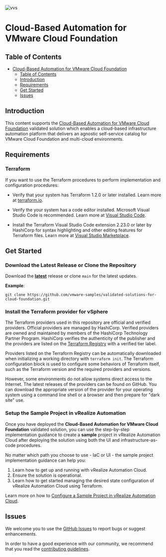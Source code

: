![vvs](../icon.png)

# Cloud-Based Automation for VMware Cloud Foundation

## Table of Contents
- [Cloud-Based Automation for VMware Cloud Foundation](#cloud-based-automation-for-vmware-cloud-foundation)
  - [Table of Contents](#table-of-contents)
  - [Introduction](#introduction)
  - [Requirements](#requirements)
  - [Get Started](#get-started)
  - [Issues](#issues)

## Introduction

This content supports the [Cloud-Based Automation for VMware Cloud Foundation](https://core.vmware.com/cloud-based-automation-vmware-cloud-foundation) validated solution which enables a cloud-based infrastructure automation platform that delivers an agnostic self-service catalog for VMware Cloud Foundation and multi-cloud environments.

## Requirements

### Terraform

If you want to use the Terraform procedures to perform implementation and configuration procedures:

* Verify that your system has Terraform 1.2.0 or later installed. Learn more at [terraform.io](https://terraform.io).

* Verify the your system has a code editor installed. Microsoft Visual Studio Code is recommended. Learn more at [Visual Studio Code](https://code.visualstudio.com/).

* Install the Terraform Visual Studio Code extension 2.23.0 or later by HashiCorp for syntax highlighting and other editing features for Terraform files. Learn more at [Visual Studio Marketplace](https://marketplace.visualstudio.com/items?itemName=HashiCorp.terraform).


## Get Started

### Download the Latest Release or Clone the Repository

Download the [**latest**](https://github.com/vmware-samples/validated-solutions-for-cloud-foundation/releases/latest) release or clone `main` for the latest updates.

**Example**:

```
git clone https://github.com/vmware-samples/validated-solutions-for-cloud-foundation.git
```

### Install the Terraform provider for vSphere

The Terraform providers used in this repository are official and verified providers. Official providers are managed by HashiCorp. Verified providers are owned and maintained by members of the HashiCorp Technology Partner Program. HashiCorp verifies the authenticity of the publisher and the providers are listed on the [Terraform Registry](https://registry.terraform.io) with a verified tier label. 

Providers listed on the Terraform Registry can be automatically downloaded when initializing a working directory with `terraform init`. The Terraform configuration block is used to configure some behaviors of Terraform itself, such as the Terraform version and the required providers and versions.

However, some environments do not allow systems direct access to the Internet. The latest releases of the providers can be found on GitHub. You can download the appropriate version of the provider for your operating system using a command line shell or a browser and then prepare for "dark site" use.

### Setup the Sample Project in vRealize Automation

Once you have deployed the **Cloud-Based Automation for VMware Cloud Foundation** validated solution, you can use the step-by-step implementation guidance to create a **sample** project in vRealize Automation Cloud after deploying the solution using both the UI and infrastructure-as-code procedures.

No matter which path you choose to use - IaC or UI - the sample project implementation guidance can help you:

1. Learn how to get up and running with vRealize Automation Cloud.
2. Ensure the solution is operational.
3. Learn how to get started managing the desired state configuration of vRealize Automation Cloud using Terraform.

Learn more on how to [Configure a Sample Project in vRealize Automation Cloud](docs/sample-project/README.md).

## Issues

We welcome you to use the [GitHub Issues](https://github.com/vmware-samples/validated-solutions-for-cloud-foundation/issues) to report bugs or suggest enhancements.

In order to have a good experience with our community, we recommend that you read the [contributing guidelines](../CONTRIBUTING.md).
